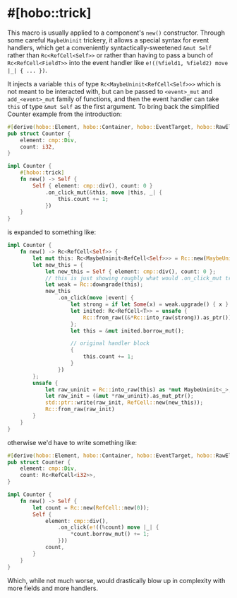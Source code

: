# #[hobo::trick]

This macro is usually applied to a component's `new()` constructor. Through some careful `MaybeUninit` trickery, it allows a special syntax for event handlers, which get a conveniently syntactically-sweetened `&mut Self` rather than `Rc<RefCell<Self>>` or rather than having to pass a bunch of `Rc<RefCell<FieldT>>` into the event handler like `e!((%field1, %field2) move |_| { ... })`.

It injects a variable `this` of type `Rc<MaybeUninit<RefCell<Self>>>` which is not meant to be interacted with, but can be passed to `<event>_mut` and `add_<event>_mut` family of functions, and then the event handler can take `this` of type `&mut Self` as the first argument. To bring back the simplified Counter example from the introduction:

```rust
#[derive(hobo::Element, hobo::Container, hobo::EventTarget, hobo::RawElement)]
pub struct Counter {
	element: cmp::Div,
	count: i32,
}

impl Counter {
	#[hobo::trick]
	fn new() -> Self {
		Self { element: cmp::div(), count: 0 }
			.on_click_mut(&this, move |this, _| {
				this.count += 1;
			})
	}
}
```

is expanded to something like:

```rust
impl Counter {
	fn new() -> Rc<RefCell<Self>> {
		let mut this: Rc<MaybeUninit<RefCell<Self>>> = Rc::new(MaybeUninit::uninit());
		let new_this = {
			let new_this = Self { element: cmp::div(), count: 0 };
			// this is just showing roughly what would .on_click_mut translate to
			let weak = Rc::downgrade(this);
			new_this
				.on_click(move |event| {
					let strong = if let Some(x) = weak.upgrade() { x } else { return; };
					let inited: Rc<RefCell<T>> = unsafe {
						Rc::from_raw((&*Rc::into_raw(strong)).as_ptr())
					};
					let this = &mut inited.borrow_mut();

					// original handler block
					{
						this.count += 1;
					}
				})
		};
		unsafe {
			let raw_uninit = Rc::into_raw(this) as *mut MaybeUninit<_>;
			let raw_init = (&mut *raw_uninit).as_mut_ptr();
			std::ptr::write(raw_init, RefCell::new(new_this));
			Rc::from_raw(raw_init)
		}
	}
}
```

otherwise we'd have to write something like:

```rust
#[derive(hobo::Element, hobo::Container, hobo::EventTarget, hobo::RawElement)]
pub struct Counter {
	element: cmp::Div,
	count: Rc<RefCell<i32>>,
}

impl Counter {
	fn new() -> Self {
		let count = Rc::new(RefCell::new(0));
		Self {
			element: cmp::div(),
				.on_click(e!((%count) move |_| {
					*count.borrow_mut() += 1;
				}))
			count,
		}
	}
}
```

Which, while not much worse, would drastically blow up in complexity with more fields and more handlers.
